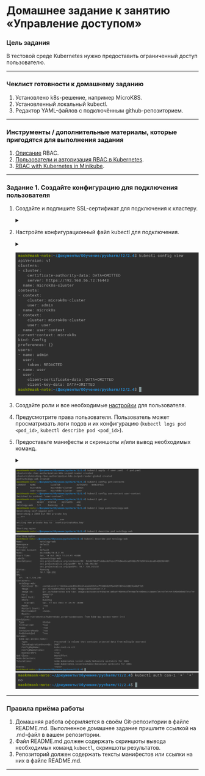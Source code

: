 # Домашнее задание к занятию «Управление доступом»

### Цель задания

В тестовой среде Kubernetes нужно предоставить ограниченный доступ пользователю.

------

### Чеклист готовности к домашнему заданию

1. Установлено k8s-решение, например MicroK8S.
2. Установленный локальный kubectl.
3. Редактор YAML-файлов с подключённым github-репозиторием.

------

### Инструменты / дополнительные материалы, которые пригодятся для выполнения задания

1. [Описание](https://kubernetes.io/docs/reference/access-authn-authz/rbac/) RBAC.
2. [Пользователи и авторизация RBAC в Kubernetes](https://habr.com/ru/company/flant/blog/470503/).
3. [RBAC with Kubernetes in Minikube](https://medium.com/@HoussemDellai/rbac-with-kubernetes-in-minikube-4deed658ea7b).

------

### Задание 1. Создайте конфигурацию для подключения пользователя

1. Создайте и подпишите SSL-сертификат для подключения к кластеру.
   <details><summary></summary>
   
   ```commandline
   # Enable RBAC addon
   sudo microk8s enable rbac
   # Create key for user
   openssl genrsa -out user.key 2048
   # Create certificate signing request.
   # In "-subj" you need to map username in "CN" and group in "O" to provide this information in Role Binding section.
   openssl req -new -key user.key -out user.csr -subj "/CN=user/O=netology"
   # Create user certificate   
   openssl x509 -req -in user.csr -CA /var/snap/microk8s/current/certs/ca.crt -CAkey /var/snap/microk8s/current/certs/ca.key -out user.crt -days 100
   ```
   
   </details>
2. Настройте конфигурационный файл kubectl для подключения.
   <details><summary></summary>
   
   ```commandline
   # Set user credentials for kubernetes cluster
   kubectl config set-credentials user --client-certificate=user.crt --client-key=user.key --embed-certs=true
   # Set context for access kubernetes cluster
   kubectl config set-context user-context --cluster=microk8s-cluster --user=user
   ```
   </details>
   
   ![2](2.png)
3. Создайте роли и все необходимые [настройки](user.yaml) для пользователя.
4. Предусмотрите права пользователя. Пользователь может просматривать логи подов и их конфигурацию (`kubectl logs pod <pod_id>`, `kubectl describe pod <pod_id>`).
5. Предоставьте манифесты и скриншоты и/или вывод необходимых команд.
   
   <details><summary></summary>
   
   ```commandline
   kubectl apply -f user.yaml  -f pod.yaml
   kubectl config get-contexts
   kubectl config use-context user-context
   kubectl get po
   kubectl logs pods/netology-web
   kubectl describe pod netology-web
   kubectl auth can-i '*' '*'
   ```
    
   </details>
   
   ![5.1](5.1.png)
   ![5.2](5.2.png)
   ![5.3](5.3.png)
------

### Правила приёма работы

1. Домашняя работа оформляется в своём Git-репозитории в файле README.md. Выполненное домашнее задание пришлите ссылкой на .md-файл в вашем репозитории.
2. Файл README.md должен содержать скриншоты вывода необходимых команд `kubectl`, скриншоты результатов.
3. Репозиторий должен содержать тексты манифестов или ссылки на них в файле README.md.

------



